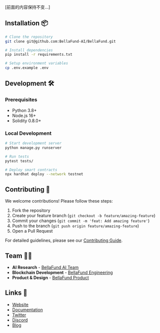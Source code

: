 [前面的内容保持不变...]

## Installation 📦
```bash
# Clone the repository
git clone git@github.com:BellaFund-AI/BellaFund.git

# Install dependencies
pip install -r requirements.txt

# Setup environment variables
cp .env.example .env
```

## Development 🛠
### Prerequisites
- Python 3.8+
- Node.js 16+
- Solidity 0.8.0+

### Local Development
```bash
# Start development server
python manage.py runserver

# Run tests
pytest tests/

# Deploy smart contracts
npx hardhat deploy --network testnet
```

## Contributing 🤝
We welcome contributions! Please follow these steps:

1. Fork the repository
2. Create your feature branch (`git checkout -b feature/amazing-feature`)
3. Commit your changes (`git commit -m 'feat: Add amazing feature'`)
4. Push to the branch (`git push origin feature/amazing-feature`)
5. Open a Pull Request

For detailed guidelines, please see our [Contributing Guide](CONTRIBUTING.md).

## Team 🧑‍💻
- **AI Research** - [BellaFund AI Team](https://github.com/orgs/BellaFund-AI/teams/ai-research)
- **Blockchain Development** - [BellaFund Engineering](https://github.com/orgs/BellaFund-AI/teams/engineering)
- **Product & Design** - [BellaFund Product](https://github.com/orgs/BellaFund-AI/teams/product)

## Links 🔗
- [Website](https://bellafund.ai)
- [Documentation](https://docs.bellafund.ai)
- [Twitter](https://twitter.com/BellaFund_AI)
- [Discord](https://discord.gg/bellafund)
- [Blog](https://blog.bellafund.ai)
